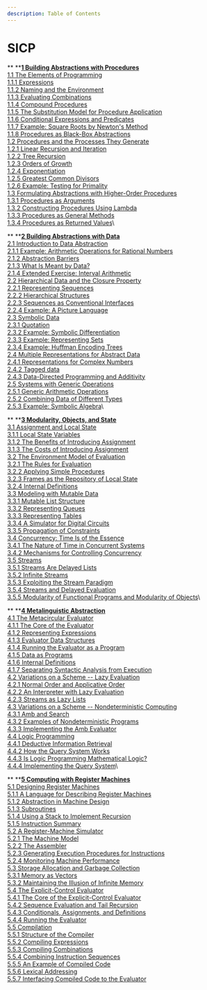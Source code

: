 ```yaml
---
description: Table of Contents
---
```


# SICP

**    **[**1  Building Abstractions with Procedures**](https://mitpress.mit.edu/sites/default/files/sicp/full-text/book/book-Z-H-9.html#%\_chap\_1)\
&#x20;       [1.1  The Elements of Programming](https://mitpress.mit.edu/sites/default/files/sicp/full-text/book/book-Z-H-10.html#%\_sec\_1.1)\
&#x20;           [1.1.1  Expressions](https://mitpress.mit.edu/sites/default/files/sicp/full-text/book/book-Z-H-10.html#%\_sec\_1.1.1)\
&#x20;           [1.1.2  Naming and the Environment](https://mitpress.mit.edu/sites/default/files/sicp/full-text/book/book-Z-H-10.html#%\_sec\_1.1.2)\
&#x20;           [1.1.3  Evaluating Combinations](https://mitpress.mit.edu/sites/default/files/sicp/full-text/book/book-Z-H-10.html#%\_sec\_1.1.3)\
&#x20;           [1.1.4  Compound Procedures](https://mitpress.mit.edu/sites/default/files/sicp/full-text/book/book-Z-H-10.html#%\_sec\_1.1.4)\
&#x20;           [1.1.5  The Substitution Model for Procedure Application](https://mitpress.mit.edu/sites/default/files/sicp/full-text/book/book-Z-H-10.html#%\_sec\_1.1.5)\
&#x20;           [1.1.6  Conditional Expressions and Predicates](https://mitpress.mit.edu/sites/default/files/sicp/full-text/book/book-Z-H-10.html#%\_sec\_1.1.6)\
&#x20;           [1.1.7  Example: Square Roots by Newton's Method](https://mitpress.mit.edu/sites/default/files/sicp/full-text/book/book-Z-H-10.html#%\_sec\_1.1.7)\
&#x20;           [1.1.8  Procedures as Black-Box Abstractions](https://mitpress.mit.edu/sites/default/files/sicp/full-text/book/book-Z-H-10.html#%\_sec\_1.1.8)\
&#x20;       [1.2  Procedures and the Processes They Generate](https://mitpress.mit.edu/sites/default/files/sicp/full-text/book/book-Z-H-11.html#%\_sec\_1.2)\
&#x20;           [1.2.1  Linear Recursion and Iteration](https://mitpress.mit.edu/sites/default/files/sicp/full-text/book/book-Z-H-11.html#%\_sec\_1.2.1)\
&#x20;           [1.2.2  Tree Recursion](https://mitpress.mit.edu/sites/default/files/sicp/full-text/book/book-Z-H-11.html#%\_sec\_1.2.2)\
&#x20;           [1.2.3  Orders of Growth](https://mitpress.mit.edu/sites/default/files/sicp/full-text/book/book-Z-H-11.html#%\_sec\_1.2.3)\
&#x20;           [1.2.4  Exponentiation](https://mitpress.mit.edu/sites/default/files/sicp/full-text/book/book-Z-H-11.html#%\_sec\_1.2.4)\
&#x20;           [1.2.5  Greatest Common Divisors](https://mitpress.mit.edu/sites/default/files/sicp/full-text/book/book-Z-H-11.html#%\_sec\_1.2.5)\
&#x20;           [1.2.6  Example: Testing for Primality](https://mitpress.mit.edu/sites/default/files/sicp/full-text/book/book-Z-H-11.html#%\_sec\_1.2.6)\
&#x20;       [1.3  Formulating Abstractions with Higher-Order Procedures](https://mitpress.mit.edu/sites/default/files/sicp/full-text/book/book-Z-H-12.html#%\_sec\_1.3)\
&#x20;           [1.3.1  Procedures as Arguments](https://mitpress.mit.edu/sites/default/files/sicp/full-text/book/book-Z-H-12.html#%\_sec\_1.3.1)\
&#x20;           [1.3.2  Constructing Procedures Using Lambda](https://mitpress.mit.edu/sites/default/files/sicp/full-text/book/book-Z-H-12.html#%\_sec\_1.3.2)\
&#x20;           [1.3.3  Procedures as General Methods](https://mitpress.mit.edu/sites/default/files/sicp/full-text/book/book-Z-H-12.html#%\_sec\_1.3.3)\
&#x20;           [1.3.4  Procedures as Returned Values](https://mitpress.mit.edu/sites/default/files/sicp/full-text/book/book-Z-H-12.html#%\_sec\_1.3.4)\


**    **[**2  Building Abstractions with Data**](https://mitpress.mit.edu/sites/default/files/sicp/full-text/book/book-Z-H-13.html#%\_chap\_2)\
&#x20;       [2.1  Introduction to Data Abstraction](https://mitpress.mit.edu/sites/default/files/sicp/full-text/book/book-Z-H-14.html#%\_sec\_2.1)\
&#x20;           [2.1.1  Example: Arithmetic Operations for Rational Numbers](https://mitpress.mit.edu/sites/default/files/sicp/full-text/book/book-Z-H-14.html#%\_sec\_2.1.1)\
&#x20;           [2.1.2  Abstraction Barriers](https://mitpress.mit.edu/sites/default/files/sicp/full-text/book/book-Z-H-14.html#%\_sec\_2.1.2)\
&#x20;           [2.1.3  What Is Meant by Data?](https://mitpress.mit.edu/sites/default/files/sicp/full-text/book/book-Z-H-14.html#%\_sec\_2.1.3)\
&#x20;           [2.1.4  Extended Exercise: Interval Arithmetic](https://mitpress.mit.edu/sites/default/files/sicp/full-text/book/book-Z-H-14.html#%\_sec\_2.1.4)\
&#x20;       [2.2  Hierarchical Data and the Closure Property](https://mitpress.mit.edu/sites/default/files/sicp/full-text/book/book-Z-H-15.html#%\_sec\_2.2)\
&#x20;           [2.2.1  Representing Sequences](https://mitpress.mit.edu/sites/default/files/sicp/full-text/book/book-Z-H-15.html#%\_sec\_2.2.1)\
&#x20;           [2.2.2  Hierarchical Structures](https://mitpress.mit.edu/sites/default/files/sicp/full-text/book/book-Z-H-15.html#%\_sec\_2.2.2)\
&#x20;           [2.2.3  Sequences as Conventional Interfaces](https://mitpress.mit.edu/sites/default/files/sicp/full-text/book/book-Z-H-15.html#%\_sec\_2.2.3)\
&#x20;           [2.2.4  Example: A Picture Language](https://mitpress.mit.edu/sites/default/files/sicp/full-text/book/book-Z-H-15.html#%\_sec\_2.2.4)\
&#x20;       [2.3  Symbolic Data](https://mitpress.mit.edu/sites/default/files/sicp/full-text/book/book-Z-H-16.html#%\_sec\_2.3)\
&#x20;           [2.3.1  Quotation](https://mitpress.mit.edu/sites/default/files/sicp/full-text/book/book-Z-H-16.html#%\_sec\_2.3.1)\
&#x20;           [2.3.2  Example: Symbolic Differentiation](https://mitpress.mit.edu/sites/default/files/sicp/full-text/book/book-Z-H-16.html#%\_sec\_2.3.2)\
&#x20;           [2.3.3  Example: Representing Sets](https://mitpress.mit.edu/sites/default/files/sicp/full-text/book/book-Z-H-16.html#%\_sec\_2.3.3)\
&#x20;           [2.3.4  Example: Huffman Encoding Trees](https://mitpress.mit.edu/sites/default/files/sicp/full-text/book/book-Z-H-16.html#%\_sec\_2.3.4)\
&#x20;       [2.4  Multiple Representations for Abstract Data](https://mitpress.mit.edu/sites/default/files/sicp/full-text/book/book-Z-H-17.html#%\_sec\_2.4)\
&#x20;           [2.4.1  Representations for Complex Numbers](https://mitpress.mit.edu/sites/default/files/sicp/full-text/book/book-Z-H-17.html#%\_sec\_2.4.1)\
&#x20;           [2.4.2  Tagged data](https://mitpress.mit.edu/sites/default/files/sicp/full-text/book/book-Z-H-17.html#%\_sec\_2.4.2)\
&#x20;           [2.4.3  Data-Directed Programming and Additivity](https://mitpress.mit.edu/sites/default/files/sicp/full-text/book/book-Z-H-17.html#%\_sec\_2.4.3)\
&#x20;       [2.5  Systems with Generic Operations](https://mitpress.mit.edu/sites/default/files/sicp/full-text/book/book-Z-H-18.html#%\_sec\_2.5)\
&#x20;           [2.5.1  Generic Arithmetic Operations](https://mitpress.mit.edu/sites/default/files/sicp/full-text/book/book-Z-H-18.html#%\_sec\_2.5.1)\
&#x20;           [2.5.2  Combining Data of Different Types](https://mitpress.mit.edu/sites/default/files/sicp/full-text/book/book-Z-H-18.html#%\_sec\_2.5.2)\
&#x20;           [2.5.3  Example: Symbolic Algebra](https://mitpress.mit.edu/sites/default/files/sicp/full-text/book/book-Z-H-18.html#%\_sec\_2.5.3)\


**    **[**3  Modularity, Objects, and State**](https://mitpress.mit.edu/sites/default/files/sicp/full-text/book/book-Z-H-19.html#%\_chap\_3)\
&#x20;       [3.1  Assignment and Local State](https://mitpress.mit.edu/sites/default/files/sicp/full-text/book/book-Z-H-20.html#%\_sec\_3.1)\
&#x20;           [3.1.1  Local State Variables](https://mitpress.mit.edu/sites/default/files/sicp/full-text/book/book-Z-H-20.html#%\_sec\_3.1.1)\
&#x20;           [3.1.2  The Benefits of Introducing Assignment](https://mitpress.mit.edu/sites/default/files/sicp/full-text/book/book-Z-H-20.html#%\_sec\_3.1.2)\
&#x20;           [3.1.3  The Costs of Introducing Assignment](https://mitpress.mit.edu/sites/default/files/sicp/full-text/book/book-Z-H-20.html#%\_sec\_3.1.3)\
&#x20;       [3.2  The Environment Model of Evaluation](https://mitpress.mit.edu/sites/default/files/sicp/full-text/book/book-Z-H-21.html#%\_sec\_3.2)\
&#x20;           [3.2.1  The Rules for Evaluation](https://mitpress.mit.edu/sites/default/files/sicp/full-text/book/book-Z-H-21.html#%\_sec\_3.2.1)\
&#x20;           [3.2.2  Applying Simple Procedures](https://mitpress.mit.edu/sites/default/files/sicp/full-text/book/book-Z-H-21.html#%\_sec\_3.2.2)\
&#x20;           [3.2.3  Frames as the Repository of Local State](https://mitpress.mit.edu/sites/default/files/sicp/full-text/book/book-Z-H-21.html#%\_sec\_3.2.3)\
&#x20;           [3.2.4  Internal Definitions](https://mitpress.mit.edu/sites/default/files/sicp/full-text/book/book-Z-H-21.html#%\_sec\_3.2.4)\
&#x20;       [3.3  Modeling with Mutable Data](https://mitpress.mit.edu/sites/default/files/sicp/full-text/book/book-Z-H-22.html#%\_sec\_3.3)\
&#x20;           [3.3.1  Mutable List Structure](https://mitpress.mit.edu/sites/default/files/sicp/full-text/book/book-Z-H-22.html#%\_sec\_3.3.1)\
&#x20;           [3.3.2  Representing Queues](https://mitpress.mit.edu/sites/default/files/sicp/full-text/book/book-Z-H-22.html#%\_sec\_3.3.2)\
&#x20;           [3.3.3  Representing Tables](https://mitpress.mit.edu/sites/default/files/sicp/full-text/book/book-Z-H-22.html#%\_sec\_3.3.3)\
&#x20;           [3.3.4  A Simulator for Digital Circuits](https://mitpress.mit.edu/sites/default/files/sicp/full-text/book/book-Z-H-22.html#%\_sec\_3.3.4)\
&#x20;           [3.3.5  Propagation of Constraints](https://mitpress.mit.edu/sites/default/files/sicp/full-text/book/book-Z-H-22.html#%\_sec\_3.3.5)\
&#x20;       [3.4  Concurrency: Time Is of the Essence](https://mitpress.mit.edu/sites/default/files/sicp/full-text/book/book-Z-H-23.html#%\_sec\_3.4)\
&#x20;           [3.4.1  The Nature of Time in Concurrent Systems](https://mitpress.mit.edu/sites/default/files/sicp/full-text/book/book-Z-H-23.html#%\_sec\_3.4.1)\
&#x20;           [3.4.2  Mechanisms for Controlling Concurrency](https://mitpress.mit.edu/sites/default/files/sicp/full-text/book/book-Z-H-23.html#%\_sec\_3.4.2)\
&#x20;       [3.5  Streams](https://mitpress.mit.edu/sites/default/files/sicp/full-text/book/book-Z-H-24.html#%\_sec\_3.5)\
&#x20;           [3.5.1  Streams Are Delayed Lists](https://mitpress.mit.edu/sites/default/files/sicp/full-text/book/book-Z-H-24.html#%\_sec\_3.5.1)\
&#x20;           [3.5.2  Infinite Streams](https://mitpress.mit.edu/sites/default/files/sicp/full-text/book/book-Z-H-24.html#%\_sec\_3.5.2)\
&#x20;           [3.5.3  Exploiting the Stream Paradigm](https://mitpress.mit.edu/sites/default/files/sicp/full-text/book/book-Z-H-24.html#%\_sec\_3.5.3)\
&#x20;           [3.5.4  Streams and Delayed Evaluation](https://mitpress.mit.edu/sites/default/files/sicp/full-text/book/book-Z-H-24.html#%\_sec\_3.5.4)\
&#x20;           [3.5.5  Modularity of Functional Programs and Modularity of Objects](https://mitpress.mit.edu/sites/default/files/sicp/full-text/book/book-Z-H-24.html#%\_sec\_3.5.5)\


**    **[**4  Metalinguistic Abstraction**](https://mitpress.mit.edu/sites/default/files/sicp/full-text/book/book-Z-H-25.html#%\_chap\_4)\
&#x20;       [4.1  The Metacircular Evaluator](https://mitpress.mit.edu/sites/default/files/sicp/full-text/book/book-Z-H-26.html#%\_sec\_4.1)\
&#x20;           [4.1.1  The Core of the Evaluator](https://mitpress.mit.edu/sites/default/files/sicp/full-text/book/book-Z-H-26.html#%\_sec\_4.1.1)\
&#x20;           [4.1.2  Representing Expressions](https://mitpress.mit.edu/sites/default/files/sicp/full-text/book/book-Z-H-26.html#%\_sec\_4.1.2)\
&#x20;           [4.1.3  Evaluator Data Structures](https://mitpress.mit.edu/sites/default/files/sicp/full-text/book/book-Z-H-26.html#%\_sec\_4.1.3)\
&#x20;           [4.1.4  Running the Evaluator as a Program](https://mitpress.mit.edu/sites/default/files/sicp/full-text/book/book-Z-H-26.html#%\_sec\_4.1.4)\
&#x20;           [4.1.5  Data as Programs](https://mitpress.mit.edu/sites/default/files/sicp/full-text/book/book-Z-H-26.html#%\_sec\_4.1.5)\
&#x20;           [4.1.6  Internal Definitions](https://mitpress.mit.edu/sites/default/files/sicp/full-text/book/book-Z-H-26.html#%\_sec\_4.1.6)\
&#x20;           [4.1.7  Separating Syntactic Analysis from Execution](https://mitpress.mit.edu/sites/default/files/sicp/full-text/book/book-Z-H-26.html#%\_sec\_4.1.7)\
&#x20;       [4.2  Variations on a Scheme -- Lazy Evaluation](https://mitpress.mit.edu/sites/default/files/sicp/full-text/book/book-Z-H-27.html#%\_sec\_4.2)\
&#x20;           [4.2.1  Normal Order and Applicative Order](https://mitpress.mit.edu/sites/default/files/sicp/full-text/book/book-Z-H-27.html#%\_sec\_4.2.1)\
&#x20;           [4.2.2  An Interpreter with Lazy Evaluation](https://mitpress.mit.edu/sites/default/files/sicp/full-text/book/book-Z-H-27.html#%\_sec\_4.2.2)\
&#x20;           [4.2.3  Streams as Lazy Lists](https://mitpress.mit.edu/sites/default/files/sicp/full-text/book/book-Z-H-27.html#%\_sec\_4.2.3)\
&#x20;       [4.3  Variations on a Scheme -- Nondeterministic Computing](https://mitpress.mit.edu/sites/default/files/sicp/full-text/book/book-Z-H-28.html#%\_sec\_4.3)\
&#x20;           [4.3.1  Amb and Search](https://mitpress.mit.edu/sites/default/files/sicp/full-text/book/book-Z-H-28.html#%\_sec\_4.3.1)\
&#x20;           [4.3.2  Examples of Nondeterministic Programs](https://mitpress.mit.edu/sites/default/files/sicp/full-text/book/book-Z-H-28.html#%\_sec\_4.3.2)\
&#x20;           [4.3.3  Implementing the Amb Evaluator](https://mitpress.mit.edu/sites/default/files/sicp/full-text/book/book-Z-H-28.html#%\_sec\_4.3.3)\
&#x20;       [4.4  Logic Programming](https://mitpress.mit.edu/sites/default/files/sicp/full-text/book/book-Z-H-29.html#%\_sec\_4.4)\
&#x20;           [4.4.1  Deductive Information Retrieval](https://mitpress.mit.edu/sites/default/files/sicp/full-text/book/book-Z-H-29.html#%\_sec\_4.4.1)\
&#x20;           [4.4.2  How the Query System Works](https://mitpress.mit.edu/sites/default/files/sicp/full-text/book/book-Z-H-29.html#%\_sec\_4.4.2)\
&#x20;           [4.4.3  Is Logic Programming Mathematical Logic?](https://mitpress.mit.edu/sites/default/files/sicp/full-text/book/book-Z-H-29.html#%\_sec\_4.4.3)\
&#x20;           [4.4.4  Implementing the Query System](https://mitpress.mit.edu/sites/default/files/sicp/full-text/book/book-Z-H-29.html#%\_sec\_4.4.4)\


**    **[**5  Computing with Register Machines**](https://mitpress.mit.edu/sites/default/files/sicp/full-text/book/book-Z-H-30.html#%\_chap\_5)\
&#x20;       [5.1  Designing Register Machines](https://mitpress.mit.edu/sites/default/files/sicp/full-text/book/book-Z-H-31.html#%\_sec\_5.1)\
&#x20;           [5.1.1  A Language for Describing Register Machines](https://mitpress.mit.edu/sites/default/files/sicp/full-text/book/book-Z-H-31.html#%\_sec\_5.1.1)\
&#x20;           [5.1.2  Abstraction in Machine Design](https://mitpress.mit.edu/sites/default/files/sicp/full-text/book/book-Z-H-31.html#%\_sec\_5.1.2)\
&#x20;           [5.1.3  Subroutines](https://mitpress.mit.edu/sites/default/files/sicp/full-text/book/book-Z-H-31.html#%\_sec\_5.1.3)\
&#x20;           [5.1.4  Using a Stack to Implement Recursion](https://mitpress.mit.edu/sites/default/files/sicp/full-text/book/book-Z-H-31.html#%\_sec\_5.1.4)\
&#x20;           [5.1.5  Instruction Summary](https://mitpress.mit.edu/sites/default/files/sicp/full-text/book/book-Z-H-31.html#%\_sec\_5.1.5)\
&#x20;       [5.2  A Register-Machine Simulator](https://mitpress.mit.edu/sites/default/files/sicp/full-text/book/book-Z-H-32.html#%\_sec\_5.2)\
&#x20;           [5.2.1  The Machine Model](https://mitpress.mit.edu/sites/default/files/sicp/full-text/book/book-Z-H-32.html#%\_sec\_5.2.1)\
&#x20;           [5.2.2  The Assembler](https://mitpress.mit.edu/sites/default/files/sicp/full-text/book/book-Z-H-32.html#%\_sec\_5.2.2)\
&#x20;           [5.2.3  Generating Execution Procedures for Instructions](https://mitpress.mit.edu/sites/default/files/sicp/full-text/book/book-Z-H-32.html#%\_sec\_5.2.3)\
&#x20;           [5.2.4  Monitoring Machine Performance](https://mitpress.mit.edu/sites/default/files/sicp/full-text/book/book-Z-H-32.html#%\_sec\_5.2.4)\
&#x20;       [5.3  Storage Allocation and Garbage Collection](https://mitpress.mit.edu/sites/default/files/sicp/full-text/book/book-Z-H-33.html#%\_sec\_5.3)\
&#x20;           [5.3.1  Memory as Vectors](https://mitpress.mit.edu/sites/default/files/sicp/full-text/book/book-Z-H-33.html#%\_sec\_5.3.1)\
&#x20;           [5.3.2  Maintaining the Illusion of Infinite Memory](https://mitpress.mit.edu/sites/default/files/sicp/full-text/book/book-Z-H-33.html#%\_sec\_5.3.2)\
&#x20;       [5.4  The Explicit-Control Evaluator](https://mitpress.mit.edu/sites/default/files/sicp/full-text/book/book-Z-H-34.html#%\_sec\_5.4)\
&#x20;           [5.4.1  The Core of the Explicit-Control Evaluator](https://mitpress.mit.edu/sites/default/files/sicp/full-text/book/book-Z-H-34.html#%\_sec\_5.4.1)\
&#x20;           [5.4.2  Sequence Evaluation and Tail Recursion](https://mitpress.mit.edu/sites/default/files/sicp/full-text/book/book-Z-H-34.html#%\_sec\_5.4.2)\
&#x20;           [5.4.3  Conditionals, Assignments, and Definitions](https://mitpress.mit.edu/sites/default/files/sicp/full-text/book/book-Z-H-34.html#%\_sec\_5.4.3)\
&#x20;           [5.4.4  Running the Evaluator](https://mitpress.mit.edu/sites/default/files/sicp/full-text/book/book-Z-H-34.html#%\_sec\_5.4.4)\
&#x20;       [5.5  Compilation](https://mitpress.mit.edu/sites/default/files/sicp/full-text/book/book-Z-H-35.html#%\_sec\_5.5)\
&#x20;           [5.5.1  Structure of the Compiler](https://mitpress.mit.edu/sites/default/files/sicp/full-text/book/book-Z-H-35.html#%\_sec\_5.5.1)\
&#x20;           [5.5.2  Compiling Expressions](https://mitpress.mit.edu/sites/default/files/sicp/full-text/book/book-Z-H-35.html#%\_sec\_5.5.2)\
&#x20;           [5.5.3  Compiling Combinations](https://mitpress.mit.edu/sites/default/files/sicp/full-text/book/book-Z-H-35.html#%\_sec\_5.5.3)\
&#x20;           [5.5.4  Combining Instruction Sequences](https://mitpress.mit.edu/sites/default/files/sicp/full-text/book/book-Z-H-35.html#%\_sec\_5.5.4)\
&#x20;           [5.5.5  An Example of Compiled Code](https://mitpress.mit.edu/sites/default/files/sicp/full-text/book/book-Z-H-35.html#%\_sec\_5.5.5)\
&#x20;           [5.5.6  Lexical Addressing](https://mitpress.mit.edu/sites/default/files/sicp/full-text/book/book-Z-H-35.html#%\_sec\_5.5.6)\
&#x20;           [5.5.7  Interfacing Compiled Code to the Evaluator](https://mitpress.mit.edu/sites/default/files/sicp/full-text/book/book-Z-H-35.html#%\_sec\_5.5.7)
